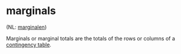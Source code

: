 # marginals

(NL: [marginalen](../nl/marginalen.md))

Marginals or marginal totals are the totals of the rows or columns of a [contingency table](contingency-table.md).

